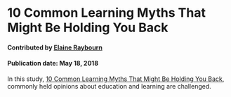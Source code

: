
# 10 Common Learning Myths That Might Be Holding You Back

#### Contributed by [Elaine Raybourn](https://github.com/elaineraybourn)

#### Publication date: May 18, 2018

In this study, [10 Common Learning Myths That Might Be Holding You Back](https://www.opencolleges.edu.au/informed/features/10-common-learning-myths-might-holding-back/), commonly held opinions about education and learning are challenged.

<!---
Pinned: yes
Publish: yes
Categories: Skills
Topics: Personal productivity and sustainability, Online learning
Level: 2
Prerequisites: defaults
Aggregate: none
--->
